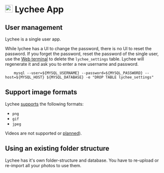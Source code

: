 # <img src="/documentation/img/lychee-logo.png" width="25px"> Lychee App

## User management

Lychee is a single user app.

While lychee has a UI to change the password, there is no UI to reset the password.
If you forget the password, reset the password of the single user, use the [Web terminal](/documentation/apps#web-terminal)
to delete the `lychee_settings` table. Lychee will regenerate it and ask you to enter a
new username and password.

```
    mysql --user=${MYSQL_USERNAME} --password=${MYSQL_PASSWORD} --host=${MYSQL_HOST} ${MYSQL_DATABASE} -e "DROP TABLE lychee_settings"
```

## Support image formats

Lychee [supports](https://github.com/electerious/Lychee/blob/master/docs/FAQ.md#which-image-file-formats-are-supported)
the following formats:

* `png`
* `gif`
* `jpeg`

Videos are not supported or [planned](https://github.com/electerious/Lychee/blob/master/docs/FAQ.md#can-i-upload-videos)).

## Using an existing folder structure

Lychee has it's own folder-structure and database. You have to
re-upload or re-import all your photos to use them.

